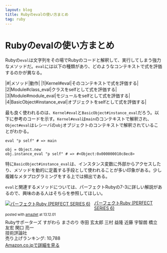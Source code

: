 ```yaml
---
layout: blog
title: Rubyのevalの使い方まとめ
tag: ruby
---
```


# Rubyのevalの使い方まとめ

Rubyの`eval`は文字列をその場でRubyのコードと解釈して、実行してしまう強力なメソッドだ。`eval`には以下の種類があり、どのようなコンテキストで式を評価するのかが異なる。

|#|メソッド|動作|
|1|Kernel#eval|そのコンテキストで式を評価する|
|2|Module#class_eval|クラスをselfとして式を評価する|
|3|Module#module_eval|モジュールをselfとして式を評価する|
|4|BasicObject#instance_eval|オブジェクトをselfとして式を評価する|

最も良く使われるのは、`Kernel#eval`と`BasicObject#instance_eval`だろう。以下に参考のコードを示す。`Kernel#eval`は`main`のコンテキストで解釈され、`Object#eval`はレシーバの`obj`オブジェクトのコンテキストで解釈されていることがわかる。

~~~~
eval "p self" # => main

obj = Object.new
obj.instance_eval "p self" # => #<Object:0x000000010c8ec8>
~~~~

特に`BasicObject#instance_eval`は、インスタンス変数に外部からアクセスしたり、メソッドを動的に定義する手段として使われることが多い印象がある。少し複雑なメタプログラミングをする上では頻出である。

`eval`と関連するメソッドについては、パーフェクトRubyの7-3に詳しい解説があるので、興味のある人はそちらを参照してほしい。

<div class="amazlet-box" style="margin-bottom:0px;"><div class="amazlet-image" style="float:left;margin:0px 12px 1px 0px;"><a href="http://www.amazon.co.jp/exec/obidos/ASIN/4774158798/xmisao-22/ref=nosim/" name="amazletlink" target="_blank"><img src="http://ecx.images-amazon.com/images/I/51K0jUf%2BiEL._SL160_.jpg" alt="パーフェクトRuby (PERFECT SERIES 6)" style="border: none;" /></a></div><div class="amazlet-info" style="line-height:120%; margin-bottom: 10px"><div class="amazlet-name" style="margin-bottom:10px;line-height:120%"><a href="http://www.amazon.co.jp/exec/obidos/ASIN/4774158798/xmisao-22/ref=nosim/" name="amazletlink" target="_blank">パーフェクトRuby (PERFECT SERIES 6)</a><div class="amazlet-powered-date" style="font-size:80%;margin-top:5px;line-height:120%">posted with <a href="http://www.amazlet.com/" title="amazlet" target="_blank">amazlet</a> at 13.12.01</div></div><div class="amazlet-detail">Rubyサポーターズ すがわら まさのり 寺田 玄太郎 三村 益隆 近藤 宇智朗 橋立 友宏 関口 亮一 <br />技術評論社 <br />売り上げランキング: 10,788<br /></div><div class="amazlet-sub-info" style="float: left;"><div class="amazlet-link" style="margin-top: 5px"><a href="http://www.amazon.co.jp/exec/obidos/ASIN/4774158798/xmisao-22/ref=nosim/" name="amazletlink" target="_blank">Amazon.co.jpで詳細を見る</a></div></div></div><div class="amazlet-footer" style="clear: left"></div></div>
